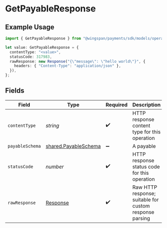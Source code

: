 # GetPayableResponse

## Example Usage

```typescript
import { GetPayableResponse } from "@wingspan/payments/sdk/models/operations";

let value: GetPayableResponse = {
  contentType: "<value>",
  statusCode: 317983,
  rawResponse: new Response("{\"message\": \"hello world\"}", {
    headers: { "Content-Type": "application/json" },
  }),
};
```

## Fields

| Field                                                                 | Type                                                                  | Required                                                              | Description                                                           |
| --------------------------------------------------------------------- | --------------------------------------------------------------------- | --------------------------------------------------------------------- | --------------------------------------------------------------------- |
| `contentType`                                                         | *string*                                                              | :heavy_check_mark:                                                    | HTTP response content type for this operation                         |
| `payableSchema`                                                       | [shared.PayableSchema](../../../sdk/models/shared/payableschema.md)   | :heavy_minus_sign:                                                    | A payable                                                             |
| `statusCode`                                                          | *number*                                                              | :heavy_check_mark:                                                    | HTTP response status code for this operation                          |
| `rawResponse`                                                         | [Response](https://developer.mozilla.org/en-US/docs/Web/API/Response) | :heavy_check_mark:                                                    | Raw HTTP response; suitable for custom response parsing               |